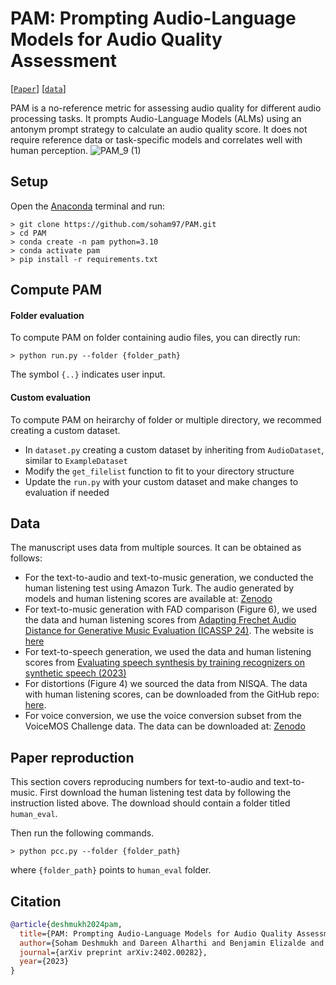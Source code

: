 # PAM: Prompting Audio-Language Models for Audio Quality Assessment
[[`Paper`](https://arxiv.org/abs/2402.00282)] [[`data`]()]

PAM is a no-reference metric for assessing audio quality for different audio processing tasks. It prompts Audio-Language Models (ALMs) using an antonym prompt strategy to calculate an audio quality score. It does not require reference data or task-specific models and correlates well with human perception.
![PAM_9 (1)](https://github.com/soham97/PAM/assets/28994673/3c0754ac-636a-4fc6-8045-d06282121ea4)

## Setup
Open the [Anaconda](https://www.anaconda.com) terminal and run:
```shell
> git clone https://github.com/soham97/PAM.git
> cd PAM 
> conda create -n pam python=3.10
> conda activate pam
> pip install -r requirements.txt
```

## Compute PAM
#### Folder evaluation 
To compute PAM on folder containing audio files, you can directly run:
```shell
> python run.py --folder {folder_path}
```
The symbol `{..}` indicates user input. 

#### Custom evaluation
To compute PAM on heirarchy of folder or multiple directory, we recommed creating a custom dataset. 
- In `dataset.py` creating a custom dataset by inheriting from `AudioDataset`, similar to `ExampleDataset`
- Modify the `get_filelist` function to fit to your directory structure
- Update the `run.py` with your custom dataset and make changes to evaluation if needed

## Data
The manuscript uses data from multiple sources. It can be obtained as follows:
- For the text-to-audio and text-to-music generation, we conducted the human listening test using Amazon Turk. The audio generated by models and human listening scores are available at: [Zenodo](https://zenodo.org/records/10737388)
- For text-to-music generation with FAD comparison (Figure 6), we used the data and human listening scores from [Adapting Frechet Audio Distance for Generative Music Evaluation
 (ICASSP 24)](https://arxiv.org/abs/2311.01616). The website is [here](https://github.com/microsoft/fadtk)
 - For text-to-speech generation, we used the data and human listening scores from [Evaluating speech synthesis by training recognizers on synthetic speech (2023)](https://arxiv.org/abs/2310.00706)
 - For distortions (Figure 4) we sourced the data from NISQA. The data with human listening scores, can be downloaded from the GitHub repo: [here](https://github.com/gabrielmittag/NISQA).
 - For voice conversion, we use the voice conversion subset from the VoiceMOS Challenge data. The data can be downloaded at: [Zenodo](https://zenodo.org/records/10691660)

## Paper reproduction
This section covers reproducing numbers for text-to-audio and text-to-music. First download the human listening test data by following the instruction listed above. The download should contain a folder titled `human_eval`.

Then run the following commands.
```shell
> python pcc.py --folder {folder_path}
```
where `{folder_path}` points to `human_eval` folder.

## Citation
```BibTeX
@article{deshmukh2024pam,
  title={PAM: Prompting Audio-Language Models for Audio Quality Assessment},
  author={Soham Deshmukh and Dareen Alharthi and Benjamin Elizalde and Hannes Gamper and Mahmoud Al Ismail and Rita Singh and Bhiksha Raj and Huaming Wang},
  journal={arXiv preprint arXiv:2402.00282},
  year={2023}
}
```
